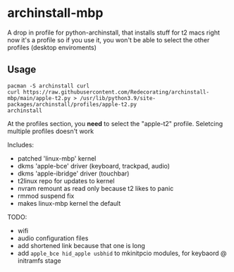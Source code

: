 # archinstall-mbp

A drop in profile for python-archinstall, that installs stuff for t2 macs
right now it's a profile so if you use it, you won't be able to select the other profiles (desktop enviroments)

## Usage

```shell
pacman -S archinstall curl
curl https://raw.githubusercontent.com/Redecorating/archinstall-mbp/main/apple-t2.py > /usr/lib/python3.9/site-packages/archinstall/profiles/apple-t2.py
archinstall
```
At the profiles section, you **need** to select the "apple-t2" profile. Seletcing multiple profiles doesn't work

Includes:
-	patched 'linux-mbp' kernel
-	dkms 'apple-bce' driver (keyboard, trackpad, audio) 
-	dkms 'apple-ibridge' driver (touchbar)
-	t2linux repo for updates to kernel
-	nvram remount as read only because t2 likes to panic
-	rmmod suspend fix
-	makes linux-mbp kernel the default

TODO:
-	wifi
-	audio configuration files
-	add shortened link because that one is long
-	add `apple_bce hid_apple usbhid` to mkinitpcio modules, for keybaord @ initramfs stage

